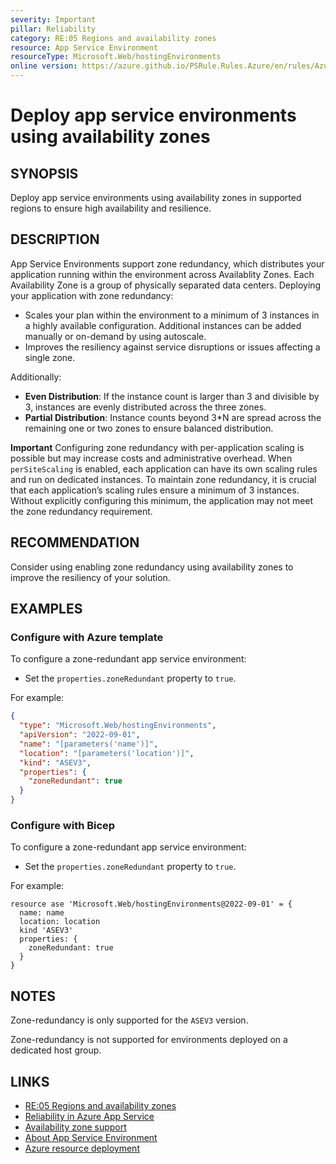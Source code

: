 ```yaml
---
severity: Important
pillar: Reliability
category: RE:05 Regions and availability zones
resource: App Service Environment
resourceType: Microsoft.Web/hostingEnvironments
online version: https://azure.github.io/PSRule.Rules.Azure/en/rules/Azure.ASE.AvailabilityZone/
---
```


# Deploy app service environments using availability zones

## SYNOPSIS

Deploy app service environments using availability zones in supported regions to ensure high availability and resilience.

## DESCRIPTION

App Service Environments support zone redundancy, which distributes your application running within the environment across Availablity Zones.
Each Availability Zone is a group of physically separated data centers.
Deploying your application with zone redundancy:

- Scales your plan within the environment to a minimum of 3 instances in a highly available configuration.
  Additional instances can be added manually or on-demand by using autoscale.
- Improves the resiliency against service disruptions or issues affecting a single zone.

Additionally:

- **Even Distribution**: If the instance count is larger than 3 and divisible by 3, instances are evenly distributed across the three zones.
- **Partial Distribution**: Instance counts beyond 3*N are spread across the remaining one or two zones to ensure balanced distribution.

**Important** Configuring zone redundancy with per-application scaling is possible but may increase costs and administrative overhead.
When `perSiteScaling` is enabled, each application can have its own scaling rules and run on dedicated instances.
To maintain zone redundancy, it is crucial that each application’s scaling rules ensure a minimum of 3 instances.
Without explicitly configuring this minimum, the application may not meet the zone redundancy requirement.

## RECOMMENDATION

Consider using enabling zone redundancy using availability zones to improve the resiliency of your solution.

## EXAMPLES

### Configure with Azure template

To configure a zone-redundant app service environment:

- Set the `properties.zoneRedundant` property to `true`.

For example:

```json
{
  "type": "Microsoft.Web/hostingEnvironments",
  "apiVersion": "2022-09-01",
  "name": "[parameters('name')]",
  "location": "[parameters('location')]",
  "kind": "ASEV3",
  "properties": {
    "zoneRedundant": true
  }
}
```

### Configure with Bicep

To configure a zone-redundant app service environment:

- Set the `properties.zoneRedundant` property to `true`.

For example:

```bicep
resource ase 'Microsoft.Web/hostingEnvironments@2022-09-01' = {
  name: name
  location: location
  kind 'ASEV3'
  properties: {
    zoneRedundant: true
  }
}
```

## NOTES

Zone-redundancy is only supported for the `ASEV3` version.

Zone-redundancy is not supported for environments deployed on a dedicated host group.

## LINKS

- [RE:05 Regions and availability zones](https://learn.microsoft.com/azure/well-architected/reliability/regions-availability-zones)
- [Reliability in Azure App Service](https://learn.microsoft.com/azure/reliability/reliability-app-service)
- [Availability zone support](https://learn.microsoft.com/azure/reliability/reliability-app-service#availability-zone-support)
- [About App Service Environment](https://learn.microsoft.com/azure/app-service/environment/overview)
- [Azure resource deployment](https://learn.microsoft.com/azure/templates/microsoft.web/hostingenvironments)
